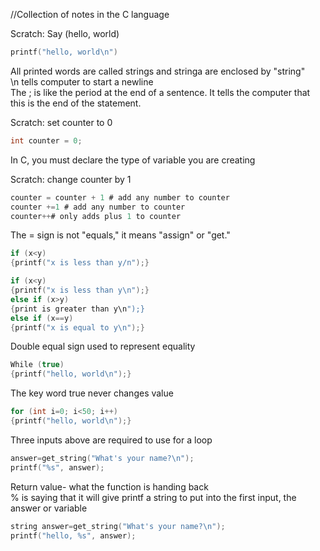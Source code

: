//Collection of notes in the C language

Scratch: Say (hello, world)

```C
printf("hello, world\n")
```

All printed words are called strings and stringa are enclosed by "string" <br>
\n tells computer to start a newline <br>
The ; is like the period at the end of a sentence. It tells the computer that this is the end of the statement.

Scratch: set counter to 0

```C
int counter = 0;
```

In C, you must declare the type of variable you are creating

Scratch: change counter by 1

```C
counter = counter + 1 # add any number to counter
counter +=1 # add any number to counter
counter++# only adds plus 1 to counter
```

The = sign is not "equals," it means "assign" or "get."

```C
if (x<y)
{printf("x is less than y/n");}
```

```C
if (x<y)
{printf("x is less than y\n");}
else if (x>y)
{print is greater than y\n");}
else if (x==y)
{printf("x is equal to y\n");}
```
Double equal sign used to represent equality

```C
While (true)
{printf("hello, world\n");}
```
The key word true never changes value

```C
for (int i=0; i<50; i++)
{printf("hello, world\n");}
```
Three inputs above are required to use for a loop

```C
answer=get_string("What's your name?\n");
printf("%s", answer);
```
Return value- what the function is handing back <br>
% is saying that it will give printf a string to put into the first input, the answer or variable

```C
string answer=get_string("What's your name?\n");
printf("hello, %s", answer);
```
